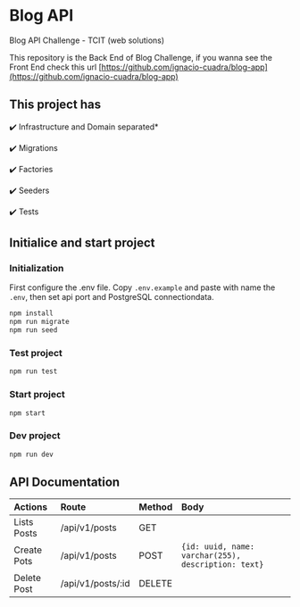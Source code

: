 # Blog API
Blog API Challenge - TCIT (web solutions)

This repository is the Back End of Blog Challenge, if you wanna see the Front End check this url [https://github.com/ignacio-cuadra/blog-app](https://github.com/ignacio-cuadra/blog-app)

## This project has
✔️ Infrastructure and Domain separated*

✔️ Migrations

✔️ Factories

✔️ Seeders

✔️ Tests

## Initialice and start project

### Initialization

First configure the .env file. Copy ```.env.example``` and paste with name the ```.env```, then set api port and PostgreSQL connectiondata.

```cmd
npm install
npm run migrate
npm run seed
```

### Test project
```cmd
npm run test
```

### Start project
```cmd
npm start
```

### Dev project
```cmd
npm run dev
```

## API Documentation

| Actions     | Route             | Method | Body                                                    |
| :---------- | :---------------- | :----- | :------------------------------------------------------ |
| Lists Posts | /api/v1/posts     | GET    |                                                         |
| Create Pots | /api/v1/posts     | POST   | ```{id: uuid, name: varchar(255), description: text}``` |
| Delete Post | /api/v1/posts/:id | DELETE |                                                         |